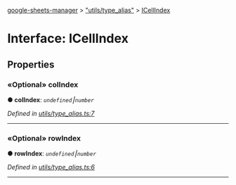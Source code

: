 [google-sheets-manager](../README.md) > ["utils/type_alias"](../modules/_utils_type_alias_.md) > [ICellIndex](../interfaces/_utils_type_alias_.icellindex.md)



# Interface: ICellIndex


## Properties
<a id="colindex"></a>

### «Optional» colIndex

**●  colIndex**:  *`undefined`⎮`number`* 

*Defined in [utils/type_alias.ts:7](https://github.com/AbdelrahmanRamadan/google-sheets-manager/blob/7221d95/src/utils/type_alias.ts#L7)*





___

<a id="rowindex"></a>

### «Optional» rowIndex

**●  rowIndex**:  *`undefined`⎮`number`* 

*Defined in [utils/type_alias.ts:6](https://github.com/AbdelrahmanRamadan/google-sheets-manager/blob/7221d95/src/utils/type_alias.ts#L6)*





___


